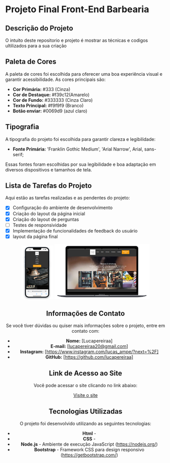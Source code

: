 # Projeto Final Front-End Barbearia

## Descrição do Projeto
O intuito deste repositorio e projeto é mostrar as técnicas e codigos ultilizados para a sua criação

## Paleta de Cores
A paleta de cores foi escolhida para oferecer uma boa experiência visual e garantir acessibilidade. As cores principais são:

- **Cor Primária:** #333 (Cinza)
- **Cor de Destaque:** #f39c12(Amarelo)
- **Cor de Fundo:** #333333 (Cinza Claro)
- **Texto Principal:** #f9f9f9 (Branco)
- **Botão enviar:** #0069d9 (azul claro)

## Tipografia
A tipografia do projeto foi escolhida para garantir clareza e legibilidade:

- **Fonte Primária:** 'Franklin Gothic Medium', 'Arial Narrow', Arial, sans-serif;

Essas fontes foram escolhidas por sua legibilidade e boa adaptação em diversos dispositivos e tamanhos de tela.

## Lista de Tarefas do Projeto
Aqui estão as tarefas realizadas e as pendentes do projeto:

- [x] Configuração do ambiente de desenvolvimento
- [x] Criação do layout da página inicial
- [x] Criação do layout de perguntas
- [ ] Testes de responsividade
- [x] Implementação de funcionalidades de feedback do usuário
- [x] layout da página final

<div align=center>
    <img src="./img/telaiphoneprojeto.png" width=100>
    <img src="./img/tela notebookprojeto.png" width=300>
<div>    

## Informações de Contato
Se você tiver dúvidas ou quiser mais informações sobre o projeto, entre em contato com:

- **Nome:** [Lucapereiraa]
- **E-mail:** [lucapereiraa20@gmail.com]
- **Instagram:** [https://www.instagram.com/lucas_ampe/?next=%2F]
- **GitHub:** [https://github.com/lucapereiraa]

## Link de Acesso ao Site
Você pode acessar o site clicando no link abaixo:

[Visite o site](https://github.com/lucapereiraa/Barbearia)

## Tecnologias Utilizadas

O projeto foi desenvolvido utilizando as seguintes tecnologias:

- **Html** -
- **CSS** -
- **Node.js** - Ambiente de execução JavaScript (https://nodejs.org/)
- **Bootstrap** - Framework CSS para design responsivo (https://getbootstrap.com/)

